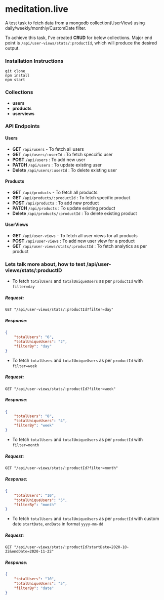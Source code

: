# meditation.live
A test task to fetch data from a mongodb collection(UserView) using daily/weekly/monthly/CustomDate filter. 

To achieve this task, I've created **CRUD** for below collections. Major end point is `/api/user-views/stats/:productId`, which will produce the desired output.

### Installation Instructions

```
git clone
npm install
npm start
```

### Collections

- **users**
- **products**
- **userviews**

### API Endpoints

#### Users
- **GET** `/api/users` - To fetch all users  
- **GET** `/api/users/:userId` : To fetch speccific user
- **POST** `/api/users` : To add new user
- **PATCH** `/api/users` : To update existing user
- **Delete** `/api/users/:userId` : To delete existing user

#### Products
- **GET** `/api/products` - To fetch all products  
- **GET** `/api/products/:productId` : To fetch specific product
- **POST** `/api/products` : To add new product
- **PATCH** `/api/products` : To update existing product
- **Delete** `/api/products/:productId` : To delete existing product

#### UserViews
- **GET** `/api/user-views` - To fetch all user views for all products  
- **POST** `/api/user-views` : To add new user view for a product
- **GET** `/api/user-views/stats/:productId` : To fetch analytics as per product


### Lets talk more about, how to test **/api/user-views/stats/:productID**

- To fetch `totalUsers` and `totalUniqueUsers` as per `productId` with `filter=day`

##### Request:

```GET "/api/user-views/stats/:productId?filter=day"```

##### Response:


```json
{
    "totalUsers": "6",
    "totalUniqueUsers": "2",
    "filterBy": "day" 
}
```

- To fetch `totalUsers` and `totalUniqueUsers` as per `productId` with `filter=week`

##### Request:

```GET "/api/user-views/stats/:productId?filter=week"```

##### Response:


```json
{
    "totalUsers": "8",
    "totalUniqueUsers": "4",
    "filterBy": "week"
}
```

- To fetch `totalUsers` and `totalUniqueUsers` as per `productId` with `filter=month`

##### Request:

```GET "/api/user-views/stats/:productId?filter=month"```

##### Response:


```json
{
    "totalUsers": "10",
    "totalUniqueUsers": "5",
    "filterBy": "month"
}
```

- To fetch `totalUsers` and `totalUniqueUsers` as per `productId` with custom date `startDate`, `endDate` in format `yyyy-mm-dd`

##### Request:

```GET "/api/user-views/stats/:productId?startDate=2020-10-22&endDate=2020-11-22"```

##### Response:


```json
{
    "totalUsers": "10",
    "totalUniqueUsers": "5",
    "filterBy": "date"
}
```
